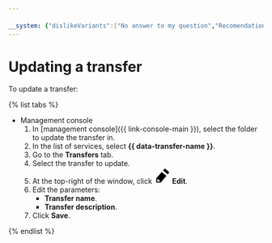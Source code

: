 ```yaml
---

__system: {"dislikeVariants":["No answer to my question","Recomendations didn't help","The content doesn't match title","Other"]}
---
```

# Updating a transfer

To update a transfer:

{% list tabs %}

- Management console
  1. In [management console]({{ link-console-main }}), select the folder to update the transfer in.
  1. In the list of services, select **{{ data-transfer-name }}**.
  1. Go to the **Transfers** tab.
  1. Select the transfer to update.
  1. At the top-right of the window, click ![pencil](../../../_assets/pencil.svg) **Edit**.
  1. Edit the parameters:
      - **Transfer name**.
      - **Transfer description**.
  1. Click **Save**.

{% endlist %}

